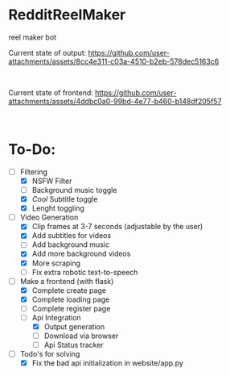 # RedditReelMaker

reel maker bot

Current state of output:
https://github.com/user-attachments/assets/8cc4e311-c03a-4510-b2eb-578dec5163c6

<br>

Current state of frontend:
https://github.com/user-attachments/assets/4ddbc0a0-99bd-4e77-b460-b148df205f57

<br>

# To-Do:

- [ ] Filtering <br>
  - [X] NSFW Filter <br>
  - [ ] Background music toggle <br>
  - [X] *Cool* Subtitle toggle <br>
  - [X] Lenght toggling
- [ ] Video Generation
  - [X] Clip frames at 3-7 seconds (adjustable by the user) 
  - [X] Add subtitles for videos <br>
  - [ ] Add background music  <br>
  - [X] Add more background videos
  - [X] More scraping
  - [ ] Fix extra robotic text-to-speech   
- [ ] Make a frontend (with flask) <br>
  - [X] Complete create page
  - [X] Complete loading page
  - [ ] Complete register page
  - [ ] Api Integration 
    - [X] Output generation
    - [ ] Download via browser
    - [ ] Api Status tracker
       
- [ ] Todo's for solving
  - [X] Fix the bad api initialization in website/app.py  
